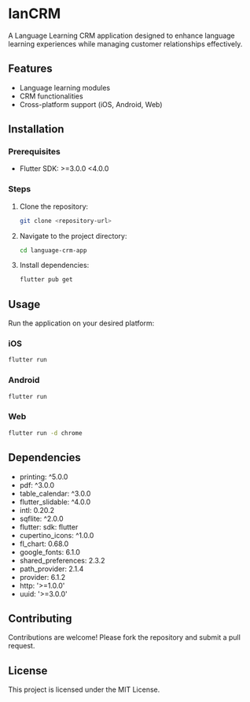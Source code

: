 # lanCRM

A Language Learning CRM application designed to enhance language learning experiences while managing customer relationships effectively.

## Features
- Language learning modules
- CRM functionalities
- Cross-platform support (iOS, Android, Web)

## Installation

### Prerequisites
- Flutter SDK: >=3.0.0 <4.0.0

### Steps
1. Clone the repository:
   ```bash
   git clone <repository-url>
   ```
2. Navigate to the project directory:
   ```bash
   cd language-crm-app
   ```
3. Install dependencies:
   ```bash
   flutter pub get
   ```

## Usage
Run the application on your desired platform:

### iOS
```bash
flutter run
```

### Android
```bash
flutter run
```

### Web
```bash
flutter run -d chrome
```

## Dependencies
- printing: ^5.0.0
- pdf: ^3.0.0
- table_calendar: ^3.0.0
- flutter_slidable: ^4.0.0
- intl: 0.20.2
- sqflite: ^2.0.0
- flutter: sdk: flutter
- cupertino_icons: ^1.0.0
- fl_chart: 0.68.0
- google_fonts: 6.1.0
- shared_preferences: 2.3.2
- path_provider: 2.1.4
- provider: 6.1.2
- http: '>=1.0.0'
- uuid: '>=3.0.0'

## Contributing
Contributions are welcome! Please fork the repository and submit a pull request.

## License
This project is licensed under the MIT License.